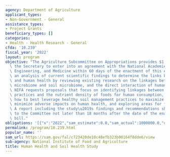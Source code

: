 ```yaml
---
agency: Department of Agriculture
applicant_types:
- Non-Government - General
assistance_types:
- Project Grants
beneficiary_types: []
categories:
- Health - Health Research - General
cfda: '10.239'
fiscal_year: '2022'
layout: program
objective: "The Agriculture Subcommittee on Appropriations provides $1,000,000 for\
  \ the Secretary to enter into an agreement with the National Academies of Sciences,\
  \ Engineering, and Medicine within 60 days of the enactment of this Act to conduct\
  \ an analysis of current scientific findings to determine the links between soils\
  \ and human health by reviewing existing research on the linkages between the human\
  \ microbiome and soil microbiome, and the direct interaction of humans with soils.\
  \ NIFA requests proposals that focus on identifying linkages between soil management\
  \ practices and the nutrient density of foods for human consumption, determining\
  \ how to best leverage healthy soil management practices to maximize benefits and\
  \ minimize adverse impacts on human health, and exploring areas for future research.\
  \ A report including the study\u2019s findings and recommendations shall be submitted\
  \ to the Committee not later than 18 months after the date of the enactment of this\
  \ bill."
obligations: '[{"x":"2022","sam_estimate":0.0,"sam_actual":1000000.0,"usa_spending_actual":952320.0},{"x":"2023","sam_estimate":1000000.0,"sam_actual":0.0,"usa_spending_actual":27906480.0},{"x":"2024","sam_estimate":0.0,"sam_actual":0.0,"usa_spending_actual":0.0}]'
permalink: /program/10.239.html
popular_name: ''
sam_url: https://sam.gov/fal/c723420de10c48efb323b00164f8dde6/view
sub-agency: National Institute of Food and Agriculture
title: Human Health and Soil Health Study
---
```

